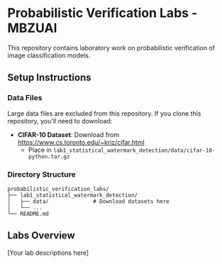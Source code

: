# Probabilistic Verification Labs - MBZUAI

This repository contains laboratory work on probabilistic verification of image classification models.

## Setup Instructions

### Data Files
Large data files are excluded from this repository. If you clone this repository, you'll need to download:

- **CIFAR-10 Dataset**: Download from https://www.cs.toronto.edu/~kriz/cifar.html
  - Place in `lab1_statistical_watermark_detection/data/cifar-10-python.tar.gz`

### Directory Structure
```
probabilistic_verification_labs/
├── lab1_statistical_watermark_detection/
│   ├── data/              # Download datasets here
│   └── ...
└── README.md
```

## Labs Overview
[Your lab descriptions here]

